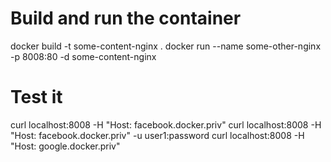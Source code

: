 # Build and run the container
docker build -t some-content-nginx .
docker run --name some-other-nginx -p 8008:80 -d some-content-nginx

# Test it
curl localhost:8008 -H "Host: facebook.docker.priv"
curl localhost:8008 -H "Host: facebook.docker.priv" -u user1:password
curl localhost:8008 -H "Host: google.docker.priv"

